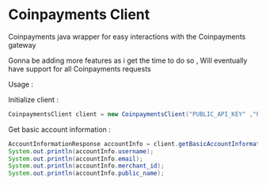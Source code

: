 # Coinpayments Client
Coinpayments java wrapper for easy interactions with the Coinpayments gateway 

Gonna be adding more features as i get the time to do so , Will eventually have support for all Coinpayments requests

Usage : 

Initialize client :
```java
CoinpaymentsClient client = new CoinpaymentsClient("PUBLIC_API_KEY" ,"PRIVATE_API_KEY");
```

Get basic account information :
```java
AccountInformationResponse accountInfo = client.getBasicAccountInformation();
System.out.println(accountInfo.username);
System.out.println(accountInfo.email);
System.out.println(accountInfo.merchant_id);
System.out.println(accountInfo.public_name);
```
